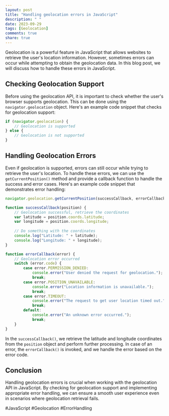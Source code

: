 ```yaml
---
layout: post
title: "Handling geolocation errors in JavaScript"
description: " "
date: 2023-09-29
tags: [Geolocation]
comments: true
share: true
---
```


Geolocation is a powerful feature in JavaScript that allows websites to retrieve the user's location information. However, sometimes errors can occur while attempting to obtain the geolocation data. In this blog post, we will discuss how to handle these errors in JavaScript.

## Checking Geolocation Support

Before using the geolocation API, it is important to check whether the user's browser supports geolocation. This can be done using the `navigator.geolocation` object. Here's an example code snippet that checks for geolocation support:

```javascript
if (navigator.geolocation) {
    // Geolocation is supported
} else {
    // Geolocation is not supported
}
```

## Handling Geolocation Errors

Even if geolocation is supported, errors can still occur while trying to retrieve the user's location. To handle these errors, we can use the `getCurrentPosition()` method and provide a callback function to handle the success and error cases. Here's an example code snippet that demonstrates error handling:

```javascript
navigator.geolocation.getCurrentPosition(successCallback, errorCallback);

function successCallback(position) {
    // Geolocation successful, retrieve the coordinates
    var latitude = position.coords.latitude;
    var longitude = position.coords.longitude;
    
    // Do something with the coordinates
    console.log("Latitude: " + latitude);
    console.log("Longitude: " + longitude);
}

function errorCallback(error) {
    // Geolocation error occurred
    switch (error.code) {
        case error.PERMISSION_DENIED:
            console.error("User denied the request for geolocation.");
            break;
        case error.POSITION_UNAVAILABLE:
            console.error("Location information is unavailable.");
            break;
        case error.TIMEOUT:
            console.error("The request to get user location timed out.");
            break;
        default:
            console.error("An unknown error occurred.");
            break;
    }
}
```

In the `successCallback()`, we retrieve the latitude and longitude coordinates from the `position` object and perform further processing. In case of an error, the `errorCallback()` is invoked, and we handle the error based on the error code.

## Conclusion

Handling geolocation errors is crucial when working with the geolocation API in JavaScript. By checking for geolocation support and implementing appropriate error handling, we can ensure a smooth user experience even in scenarios where geolocation retrieval fails.

#JavaScript #Geolocation #ErrorHandling